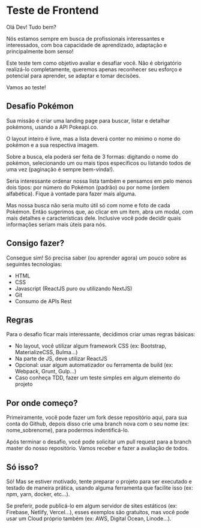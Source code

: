 # Teste de Frontend

Olá Dev! Tudo bem?

Nós estamos sempre em busca de profissionais interessantes e interessados, com boa capacidade de aprendizado, adaptação e principalmente bom senso!

Este teste tem como objetivo avaliar e desafiar você. Não é obrigatório realizá-lo completamente, queremos apenas reconhecer seu esforço e potencial para aprender, se adaptar e tomar decisões.

Vamos ao teste!

## Desafio Pokémon

Sua missão é criar uma landing page para buscar, listar e detalhar pokémons, usando a API Pokeapi.co.

O layout inteiro é livre, mas a lista deverá conter no mínimo o nome do pokémon e a sua respectiva imagem.

Sobre a busca, ela poderá ser feita de 3 formas: digitando o nome do pokémon, selecionando um ou mais tipos específicos ou listando todos de uma vez (paginação é sempre bem-vinda!).

Seria interessante ordenar nossa lista também e pensamos em pelo menos dois tipos: por número do Pokémon (padrão) ou por nome (ordem alfabética). Fique à vontade para fazer mais alguma.

Mas nossa busca não seria muito útil só com nome e foto de cada Pokémon. Então sugerimos que, ao clicar em um item, abra um modal, com mais detalhes e características dele. Inclusive você pode decidir quais informações seriam mais úteis para nós.

## Consigo fazer?

Consegue sim! Só precisa saber (ou aprender agora) um pouco sobre as seguintes tecnologias:

- HTML
- CSS
- Javascript (ReactJS puro ou utilizando NextJS)
- Git
- Consumo de APIs Rest

## Regras

Para o desafio ficar mais interessante, decidimos criar umas regras básicas:

- No layout, você utilizar algum framework CSS (ex: Bootstrap, MaterializeCSS, Bulma...)
- Na parte de JS, deve utilizar ReactJS
- Opcional: usar algum automatizador ou ferramenta de build (ex: Webpack, Grunt, Gulp...)
- Caso conheça TDD, fazer um teste simples em algum elemento do projeto

## Por onde começo?

Primeiramente, você pode fazer um fork desse repositório aqui, para sua conta do Github, depois disso crie uma branch nova com o seu nome (ex: nome_sobrenome), para podermos indentificá-lo.

Após terminar o desafio, você pode solicitar um pull request para a branch master do nosso repositório. Vamos receber e fazer a avaliação de todos.

## Só isso?

Só! Mas se estiver motivado, tente preparar o projeto para ser executado e testado de maneira prática, usando alguma ferramenta que facilite isso (ex: npm, yarn, docker, etc...).

Se preferir, pode publicá-lo em algum servidor de sites estáticos (ex: Firebase, Netlify, Vercel...), esses exemplos são gratuitos, mas você pode usar um Cloud próprio também (ex: AWS, Digital Ocean, Linode...).
